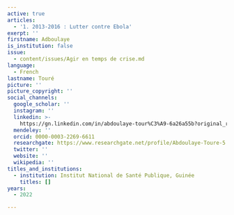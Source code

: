 ```yaml
---
active: true
articles:
  - '1. 2013-2016 : Lutter contre Ebola'
exerpt: ''
firstname: Adboulaye
is_institution: false
issue:
  - content/issues/Agir en temps de crise.md
language:
  - French
lastname: Touré
picture: ''
picture_copyright: ''
social_channels:
  google_scholar: ''
  instagram: ''
  linkedin: >-
    https://gn.linkedin.com/in/abdoulaye-tour%C3%A9-6a26a55b?original_referer=https%3A%2F%2Fwww.google.com%2F
  mendeley: ''
  orcid: 0000-0003-2269-6611
  researchgate: https://www.researchgate.net/profile/Abdoulaye-Toure-5
  twitter: ''
  website: ''
  wikipedia: ''
titles_and_institutions:
  - institution: Institut National de Santé Publique, Guinée
    titles: []
years:
  - 2022

---
```


